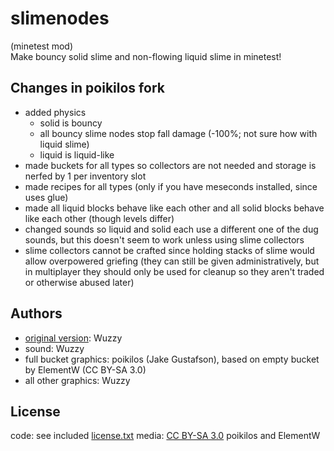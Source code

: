 # slimenodes
(minetest mod)\
Make bouncy solid slime and non-flowing liquid slime in minetest!

## Changes in poikilos fork
* added physics
  * solid is bouncy
  * all bouncy slime nodes stop fall damage (-100%; not sure how with liquid slime)
  * liquid is liquid-like
* made buckets for all types so collectors are not needed and storage is nerfed by 1 per inventory slot
* made recipes for all types (only if you have meseconds installed, since uses glue)
* made all liquid blocks behave like each other and all solid blocks behave like each other (though levels differ)
* changed sounds so liquid and solid each use a different one of the dug sounds, but this doesn't seem to work unless using slime collectors
* slime collectors cannot be crafted since holding stacks of slime would allow overpowered griefing (they can still be given administratively, but in multiplayer they should only be used for cleanup so they aren't traded or otherwise abused later)


## Authors
* [original version](https://forum.minetest.net/viewtopic.php?t=10423): Wuzzy
* sound: Wuzzy
* full bucket graphics: poikilos (Jake Gustafson), based on empty bucket by ElementW (CC BY-SA 3.0)
* all other graphics: Wuzzy


## License
code: see included [license.txt](https://github.com/poikilos/slimenodes/blob/master/license.txt)
media: [CC BY-SA 3.0](https://creativecommons.org/licenses/by-sa/3.0/) poikilos and ElementW
